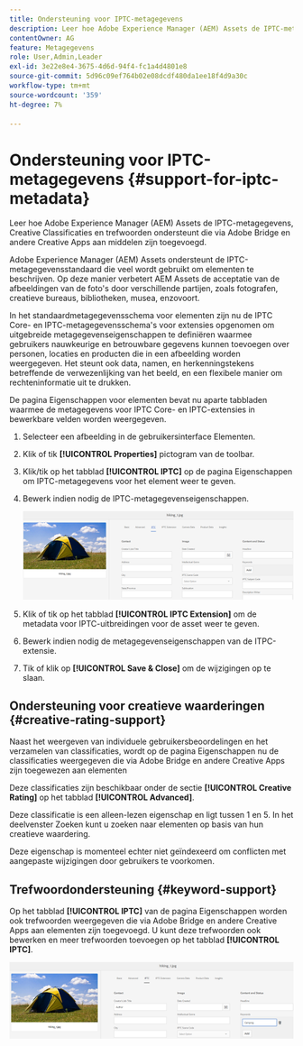 ```yaml
---
title: Ondersteuning voor IPTC-metagegevens
description: Leer hoe Adobe Experience Manager (AEM) Assets de IPTC-metagegevens, Creative Classificaties en trefwoorden ondersteunt die via Adobe Bridge en andere Creative Apps aan middelen zijn toegevoegd.
contentOwner: AG
feature: Metagegevens
role: User,Admin,Leader
exl-id: 3e22e8e4-3675-4d6d-94f4-fc1a4d4801e8
source-git-commit: 5d96c09ef764b02e08dcdf480da1ee18f4d9a30c
workflow-type: tm+mt
source-wordcount: '359'
ht-degree: 7%

---
```


# Ondersteuning voor IPTC-metagegevens {#support-for-iptc-metadata}

Leer hoe Adobe Experience Manager (AEM) Assets de IPTC-metagegevens, Creative Classificaties en trefwoorden ondersteunt die via Adobe Bridge en andere Creative Apps aan middelen zijn toegevoegd.

Adobe Experience Manager (AEM) Assets ondersteunt de IPTC-metagegevensstandaard die veel wordt gebruikt om elementen te beschrijven. Op deze manier verbetert AEM Assets de acceptatie van de afbeeldingen van de foto&#39;s door verschillende partijen, zoals fotografen, creatieve bureaus, bibliotheken, musea, enzovoort.

In het standaardmetagegevensschema voor elementen zijn nu de IPTC Core- en IPTC-metagegevensschema&#39;s voor extensies opgenomen om uitgebreide metagegevenseigenschappen te definiëren waarmee gebruikers nauwkeurige en betrouwbare gegevens kunnen toevoegen over personen, locaties en producten die in een afbeelding worden weergegeven. Het steunt ook data, namen, en herkenningstekens betreffende de verwezenlijking van het beeld, en een flexibele manier om rechteninformatie uit te drukken.

De pagina Eigenschappen voor elementen bevat nu aparte tabbladen waarmee de metagegevens voor IPTC Core- en IPTC-extensies in bewerkbare velden worden weergegeven.

1. Selecteer een afbeelding in de gebruikersinterface Elementen.
1. Klik of tik **[!UICONTROL Properties]** pictogram van de toolbar.
1. Klik/tik op het tabblad **[!UICONTROL IPTC]** op de pagina Eigenschappen om IPTC-metagegevens voor het element weer te geven.
1. Bewerk indien nodig de IPTC-metagegevenseigenschappen.

   ![iptc_tab](assets/iptc_tab.png)

1. Klik of tik op het tabblad **[!UICONTROL IPTC Extension]** om de metadata voor IPTC-uitbreidingen voor de asset weer te geven.
1. Bewerk indien nodig de metagegevenseigenschappen van de ITPC-extensie.
1. Tik of klik op **[!UICONTROL Save & Close]** om de wijzigingen op te slaan.

## Ondersteuning voor creatieve waarderingen {#creative-rating-support}

Naast het weergeven van individuele gebruikersbeoordelingen en het verzamelen van classificaties, wordt op de pagina Eigenschappen nu de classificaties weergegeven die via Adobe Bridge en andere Creative Apps zijn toegewezen aan elementen

Deze classificaties zijn beschikbaar onder de sectie **[!UICONTROL Creative Rating]** op het tabblad **[!UICONTROL Advanced]**.

Deze classificatie is een alleen-lezen eigenschap en ligt tussen 1 en 5. In het deelvenster Zoeken kunt u zoeken naar elementen op basis van hun creatieve waardering.

Deze eigenschap is momenteel echter niet geïndexeerd om conflicten met aangepaste wijzigingen door gebruikers te voorkomen.

## Trefwoordondersteuning {#keyword-support}

Op het tabblad **[!UICONTROL IPTC]** van de pagina Eigenschappen worden ook trefwoorden weergegeven die via Adobe Bridge en andere Creative Apps aan elementen zijn toegevoegd. U kunt deze trefwoorden ook bewerken en meer trefwoorden toevoegen op het tabblad **[!UICONTROL IPTC]**.

![keywords](assets/keywords.png)
